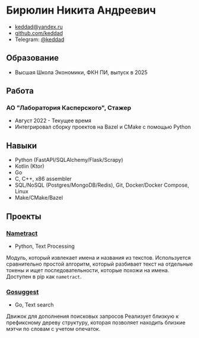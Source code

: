 # Бирюлин Никита Андреевич

* keddad@yandex.ru
* [github.com/keddad](https://github.com/keddad)
* Telegram: [@keddad](https://t.me/keddad)

## Образование
* Высшая Школа Экономики, ФКН ПИ, выпуск в 2025

## Работа
### АО "Лаборатория Касперского", Стажер
* Август 2022 - Текущее время
* Интегрировал сборку проектов на Bazel и CMake с помощью Python

## Навыки
* Python (FastAPI/SQLAlchemy/Flask/Scrapy)
* Kotlin (Ktor)
* Go
* C, C++, x86 assembler
* SQL/NoSQL (Postgres/MongoDB/Redis), Git, Docker/Docker Compose, Linux
* Make/CMake/Bazel

## Проекты
### [Nametract](https://github.com/keddad/nametract)
* Python, Text Processing

Модуль, который извлекает имена и названия из текстов. Используется сравнительно простой алгоритм, который разбивает текст на отдельные токены и ищет последовательности, которые похожи на имена. Доступен в pip как `nametract`.

### [Gosuggest](https://github.com/keddad/gosuggest)
* Go, Text search

Движок для дополнения поисковых запросов Реализует близкую к префиксному дереву структуру, которая позволяет находить близкие мэтчи по словам с учетом опечаток.
